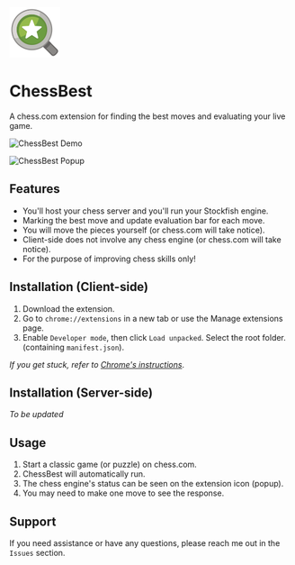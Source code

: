 ![ChessBest Icon](https://raw.githubusercontent.com/thanhdanh27600/chessbest/main/assets/ext-icon.png)

# ChessBest
A chess.com extension for finding the best moves and evaluating your live game.

![ChessBest Demo](https://gist.github.com/thanhdanh27600/2186c00731e3851de686eddf48c76b90/raw/40be88df956c49ba9e7431fbd035b85b7008992f/gif-1.gif)

![ChessBest Popup](https://gist.github.com/thanhdanh27600/2186c00731e3851de686eddf48c76b90/raw/40be88df956c49ba9e7431fbd035b85b7008992f/img-1.png)

## Features

- You'll host your chess server and you'll run your Stockfish engine.
- Marking the best move and update evaluation bar for each move.
- You will move the pieces yourself (or chess.com will take notice).
- Client-side does not involve any chess engine (or chess.com will take notice).
- For the purpose of improving chess skills only!

## Installation (Client-side)

1. Download the extension.
2. Go to `chrome://extensions` in a new tab or use the Manage extensions page.
3. Enable `Developer mode`, then click `Load unpacked`. Select the root folder. (containing `manifest.json`).

*If you get stuck, refer to [Chrome's instructions](https://developer.chrome.com/docs/extensions/mv3/getstarted/development-basics/#load-unpacked)*.

## Installation (Server-side)
*To be updated*

## Usage

1. Start a classic game (or puzzle) on chess.com.
2. ChessBest will automatically run.
3. The chess engine's status can be seen on the extension icon (popup).
4. You may need to make one move to see the response.

## Support

If you need assistance or have any questions, please reach me out in the `Issues` section.
